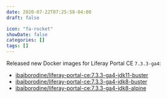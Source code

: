 ```yaml
---
date: 2020-07-22T07:25:58-04:00
draft: false

icon: "fa-rocket"
showDate: false
categories: []
tags: []
---
```


Released new Docker images for Liferay Portal CE `7.3.3-ga4`:  
- [ibaiborodine/liferay-portal-ce:7.3.3-ga4-jdk11-buster](https://hub.docker.com/layers/ibaiborodine/liferay-portal-ce/7.3.3-ga4-jdk11-buster/images/sha256-e3d1d7b00350272a88ae07740be5ecc41e51f69756f760699c83b70db451042c?context=explore)    
- [ibaiborodine/liferay-portal-ce:7.3.3-ga4-jdk8-buster](https://hub.docker.com/layers/ibaiborodine/liferay-portal-ce/7.3.3-ga4-jdk8-buster/images/sha256-5f08f2b90b370b9ab83dca44169eb398c116b11cae10fb3a7282dbbe00a4aa3c?context=explore)  
- [ibaiborodine/liferay-portal-ce:7.3.3-ga4-jdk8-alpine](https://hub.docker.com/layers/ibaiborodine/liferay-portal-ce/7.3.3-ga4-jdk8-alpine/images/sha256-a6f589dc3979d4639da90a7e751caea719bf22ffb87383210c543a598f7bcc1b?context=explore)  